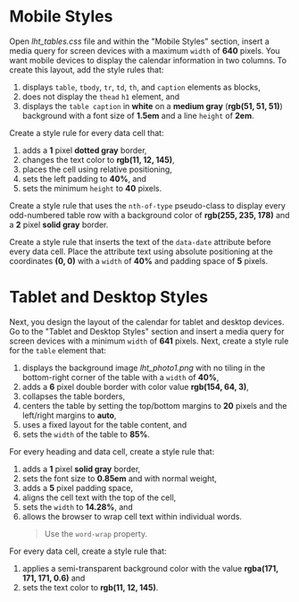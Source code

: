 # Mobile Styles

Open _lht_tables.css_ file and within the "Mobile Styles" section, insert a media query for screen devices with a maximum `width` of **640** pixels. You want mobile devices to display the calendar information in two columns. To create this layout, add the style rules that:

1. displays `table`, `tbody`, `tr`, `td`, `th`, and `caption` elements as blocks,
2. does not display the `thead` `h1` element, and
3. displays the `table caption` in **white** on a **medium gray** (**rgb(51, 51, 51)**) background with a font size of **1.5em** and a line `height` of **2em**.

Create a style rule for every data cell that:

1. adds a **1** pixel **dotted gray** border,
2. changes the text color to **rgb(11, 12, 145)**,
3. places the cell using relative positioning,
4. sets the left padding to **40%**, and
5. sets the minimum `height` to **40** pixels.

Create a style rule that uses the `nth-of-type` pseudo-class to display every odd-numbered table row with a background color of **rgb(255, 235, 178)** and a **2** pixel **solid gray** border.

Create a style rule that inserts the text of the `data-date` attribute before every data cell. Place the attribute text using absolute positioning at the coordinates **(0, 0)** with a `width` of **40%** and padding space of **5** pixels.

# Tablet and Desktop Styles

Next, you design the layout of the calendar for tablet and desktop devices. Go to the "Tablet and Desktop Styles" section and insert a media query for screen devices with a minimum `width` of **641** pixels. Next, create a style rule for the `table` element that:

1. displays the background image _lht_photo1.png_ with no tiling in the bottom-right corner of the table with a `width` of **40%**,
2. adds a **6** pixel double border with color value **rgb(154, 64, 3)**,
3. collapses the table borders,
4. centers the table by setting the top/bottom margins to **20** pixels and the left/right margins to **auto**,
5. uses a fixed layout for the table content, and
6. sets the `width` of the table to **85%**.

For every heading and data cell, create a style rule that:

1. adds a **1** pixel **solid gray** border,
2. sets the font size to **0.85em** and with normal weight,
3. adds a **5** pixel padding space,
4. aligns the cell text with the top of the cell,
5. sets the `width` to **14.28%**, and
6. allows the browser to wrap cell text within individual words.
   > Use the `word-wrap` property.

For every data cell, create a style rule that:

1. applies a semi-transparent background color with the value **rgba(171, 171, 171, 0.6)** and
2. sets the text color to **rgb(11, 12, 145)**.
